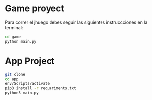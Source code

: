 # Game proyect

Para correr el jhuego debes seguir las siguientes instruccciones en la terminal:

```sh
cd game
python main.py
```

# App Project

```sh
git clone
cd app
env/Scripts/activate
pip3 install -r requeriments.txt
python3 main.py
```